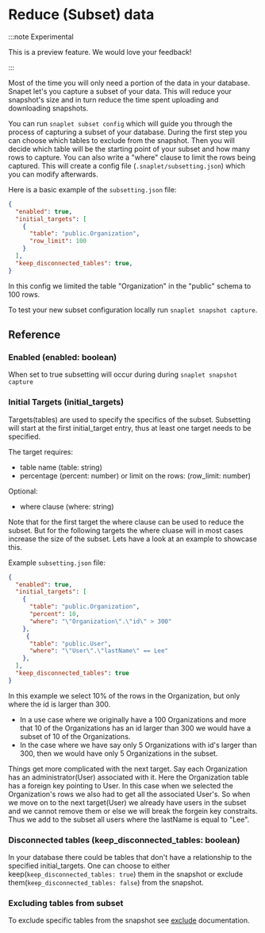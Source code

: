# Reduce (Subset) data

:::note Experimental

This is a preview feature. We would love your feedback!

:::


Most of the time you will only need a portion of the data in your database. Snapet let's you capture a subset of your data. This will reduce your snapshot's size and in turn reduce the time spent uploading and downloading snapshots.

You can run `snaplet subset config` which will guide you through the process of capturing a subset of your database. During the first step you can choose which tables to exclude from the snapshot. Then you will decide which table will be the starting point of your subset and how many rows to capture. You can also write a "where" clause to limit the rows being captured. This will create a config file (`.snaplet/subsetting.json`) which you can modify afterwards.

Here is a basic example of the `subsetting.json` file:

```json
{
  "enabled": true,
  "initial_targets": [
    {
      "table": "public.Organization",
      "row_limit": 100
    }
  ],
  "keep_disconnected_tables": true,
}
```
In this config we limited the table "Organization" in the "public" schema to 100 rows.

To test your new subset configuration locally run `snaplet snapshot capture`.

## Reference

### Enabled (enabled: boolean)
When set to true subsetting will occur during during `snaplet snapshot capture`

### Initial Targets (initial_targets)
Targets(tables) are used to specify the specifics of the subset. Subsetting will start at the first initial_target entry, thus at least one target needs to be specified. 

The target requires:
* table name (table: string)
* percentage (percent: number) or limit on the rows: (row_limit: number)

Optional:
* where clause (where: string)

Note that for the first target the where clause can be used to reduce the subset. But for the following targets the where cluase will in most cases increase the size of the subset. Lets have a look at an example to showcase this.

Example `subsetting.json` file:
```json
{
  "enabled": true,
  "initial_targets": [
    {
      "table": "public.Organization",
      "percent": 10,
      "where": "\"Organization\".\"id\" > 300"
    },
     {
      "table": "public.User",
      "where": "\"User\".\"lastName\" == Lee"
    },
  ],
  "keep_disconnected_tables": true
}
```
In this example we select 10% of the rows in the Organization, but only where the id is larger than 300. 
* In a use case where we originally have a 100 Organizations and more that 10 of the Organizations has an id larger than 300 we would have a subset of 10 of the Organizations. 
* In the case where we have say only 5 Organizations with id's larger than 300, then we would have only 5 Organizations in the subset.

Things get more complicated with the next target. Say each Organization has an administrator(User) associated with it. Here the Organization table has a foreign key pointing to User. In this case when we selected the Organization's rows we also had to get all the associated User's. So when we move on to the next target(User) we already have users in the subset and we cannot remove them or else we will break the forgein key constraits. Thus we add to the subset all users where the lastName is equal to "Lee".

### Disconnected tables (keep_disconnected_tables: boolean)

In your database there could be tables that don't have a relationship to the specified initial_targets. One can choose to either keep(`keep_disconnected_tables: true`) them in the snapshot or exclude them(`keep_disconnected_tables: false`) from the snapshot. 

### Excluding tables from subset

To exclude specific tables from the snapshot see [exclude](docs/04-references/data-operations/03-exclude.md) documentation.
